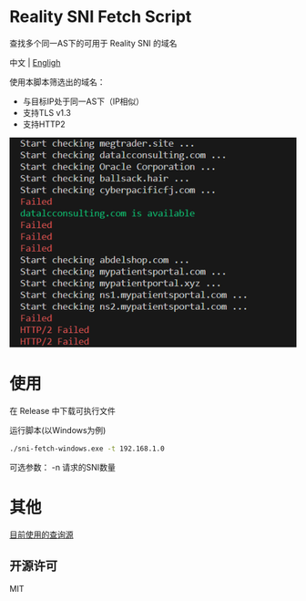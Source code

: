 # Reality SNI Fetch Script

查找多个同一AS下的可用于 Reality SNI 的域名

中文 | [Engligh](/README_EN.md)

使用本脚本筛选出的域名：
- 与目标IP处于同一AS下（IP相似）
- 支持TLS v1.3
- 支持HTTP2

![Screenshot](/screenshots/main.png)

# 使用

在 Release 中下载可执行文件

运行脚本(以Windows为例)

```bash
./sni-fetch-windows.exe -t 192.168.1.0
```
可选参数：
-n 请求的SNI数量

# 其他

[目前使用的查询源](https://bgp.he.net)

## 开源许可

MIT
